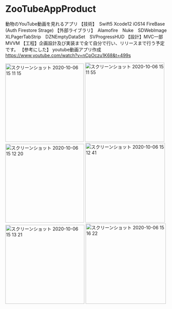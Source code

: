 # ZooTubeAppProduct
動物のYouTube動画を見れるアプリ
【技術】　Swift5 Xcode12 iOS14 FireBase (Auth Firestore Strage)
【外部ライブラリ】　Alamofire　Nuke　SDWebImage　XLPagerTabStrip　DZNEmptyDataSet　SVProgressHUD
【設計】MVC一部MVVM
【工程】企画設計及び実装まで全て自分で行い、リリースまで行う予定です。
【参考にした】
youtube動画アプリ作成
https://www.youtube.com/watch?v=nCpOczu1K68&t=499s

<img width="244" alt="スクリーンショット 2020-10-06 15 11 15" src="https://user-images.githubusercontent.com/51296886/95165481-00f79f00-07e7-11eb-95e3-7b777cb9ec9f.png">
<img width="247" alt="スクリーンショット 2020-10-06 15 11 55" src="https://user-images.githubusercontent.com/51296886/95165482-02c16280-07e7-11eb-874e-b98953c05eb7.png">
<img width="245" alt="スクリーンショット 2020-10-06 15 12 20" src="https://user-images.githubusercontent.com/51296886/95165484-02c16280-07e7-11eb-828e-5f3475662d10.png">
<img width="248" alt="スクリーンショット 2020-10-06 15 12 41" src="https://user-images.githubusercontent.com/51296886/95165485-0359f900-07e7-11eb-9a8b-b3bc081f3daa.png">
<img width="246" alt="スクリーンショット 2020-10-06 15 13 21" src="https://user-images.githubusercontent.com/51296886/95165486-03f28f80-07e7-11eb-8173-5ecf30055e38.png">
<img width="250" alt="スクリーンショット 2020-10-06 15 16 22" src="https://user-images.githubusercontent.com/51296886/95165489-03f28f80-07e7-11eb-9fdd-90fa2e3e69cf.png">
